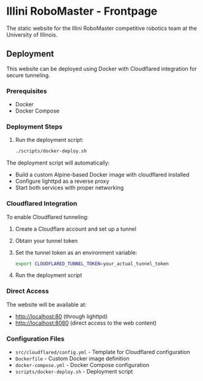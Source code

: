 # Illini RoboMaster - Frontpage

The static website for the Illini RoboMaster competitive robotics team at the
University of Illinois.

## Deployment

This website can be deployed using Docker with Cloudflared integration for
secure tunneling.

### Prerequisites

- Docker
- Docker Compose

### Deployment Steps

1. Run the deployment script:

   ```bash
   ./scripts/docker-deploy.sh
   ```

The deployment script will automatically:
- Build a custom Alpine-based Docker image with cloudflared installed
- Configure lighttpd as a reverse proxy
- Start both services with proper networking

### Cloudflared Integration

To enable Cloudflared tunneling:

1. Create a Cloudflare account and set up a tunnel
2. Obtain your tunnel token
3. Set the tunnel token as an environment variable:

   ```bash
   export CLOUDFLARED_TUNNEL_TOKEN=your_actual_tunnel_token
   ```

4. Run the deployment script

### Direct Access

The website will be available at:

- <http://localhost:80> (through lighttpd)
- <http://localhost:8080> (direct access to the web content)

### Configuration Files

- `src/cloudflared/config.yml` - Template for Cloudflared configuration
- `Dockerfile` - Custom Docker image definition
- `docker-compose.yml` - Docker Compose configuration
- `scripts/docker-deploy.sh` - Deployment script
